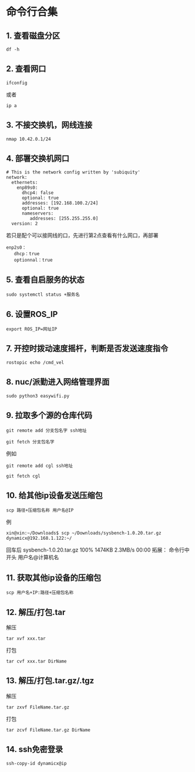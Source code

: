 # 命令行合集

## 1.  查看磁盘分区
```
df -h
```
## 2.  查看网口
```
ifconfig
```
或者
```
ip a
```
## 3.  不接交换机，网线连接
```
nmap 10.42.0.1/24
```
## 4.  部署交换机网口
```
# This is the network config written by 'subiquity'
network:
  ethernets:
    enp89s0:
      dhcp4: false
      optional: true
      addresses: [192.168.100.2/24]
      optional: true
      nameservers:
         addresses: [255.255.255.0]
  version: 2
```
若只是配个可以接网线的口，先进行第2点查看有什么网口，再部署
```
enp2s0：
   dhcp：true
   optionnal：true
```
## 5.  查看自启服务的状态
```
sudo systemctl status +服务名
```
## 6.  设置ROS_IP
```
export ROS_IP=网址IP
```
## 7.  开控时拨动速度摇杆，判断是否发送速度指令
```
rostopic echo /cmd_vel
```
## 8.  nuc/派勤进入网络管理界面
```
sudo python3 easywifi.py
```
## 9.  拉取多个源的仓库代码
```
git remote add 分支包名字 ssh地址
```
```
git fetch 分支包名字
```
例如
```
git remote add cgl ssh地址
```
```
git fetch cgl
```
## 10. 给其他ip设备发送压缩包
```
scp 路径+压缩包名称 用户名@IP
```
例
```
xin@xin:~/Downloads$ scp ~/Downloads/sysbench-1.0.20.tar.gz dynamicx@192.168.1.122:~/
```
回车后
sysbench-1.0.20.tar.gz                        100% 1474KB   2.3MB/s   00:00
拓展：
命令行中开头 用户名@计算机名
## 11. 获取其他ip设备的压缩包
```
scp 用户名+IP:路径+压缩包名称
```
## 12. 解压/打包.tar
解压
```
tar xvf xxx.tar
```
打包
```
tar cvf xxx.tar DirName
```
## 13. 解压/打包.tar.gz/.tgz
解压
```
tar zxvf FileName.tar.gz
```
打包
```
tar zcvf FileName.tar.gz DirName
```
## 14.  ssh免密登录
```
ssh-copy-id dynamicx@ip
```

